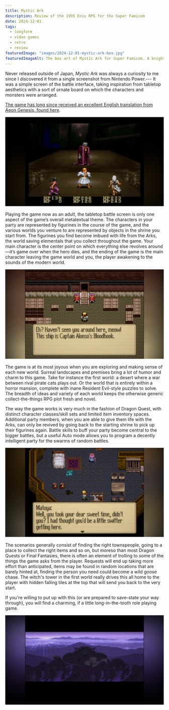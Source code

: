 ```yaml
---
title: Mystic Ark
description: Review of the 1995 Enix RPG for the Super Famicom
date: 2024-12-01
tags:
  - longform
  - video games
  - retro
  - review
featuredImage: "images/2024-12-01-mystic-ark-box.jpg"
featuredImageAlt: The box art of Mystic Ark for Super Famicom. A knight dressed in white enters a checkerboard floor tiled room, surrounded by elemental creatures.
---
```


Never released outside of Japan, <em>Mystic Ark</em> was always a curiosity to me since I discovered it from a single screenshot from Nintendo Power.--- It was a simple screen of the battle interface, taking inspiration from tabletop aesthetics with a sort of ornate board on which the characters and monsters were arranged.

[The game has long since received an excellent English translation from Aeon Genesis, found here](https://aeongenesis.net/projects/mysticark).

<img src="images/2024-12-01-mystic-ark-battle.png" alt="A battle screenshot with the characters positioned on a board, with an abstract background">

Playing the game now as an adult, the tabletop battle screen is only one aspect of the game’s overall metatextual theme. The characters in your party are represented by figurines in the course of the game, and the various worlds you venture to are represented by objects in the shrine you start from. The figurines you find become imbued with life from the Arks, the world saving elementals that you collect throughout the game. Your main character is the center point on which everything else revolves around—it’s game over when the hero dies, and the ending of the game is the main character leaving the game world and you, the player awakening to the sounds of the modern world.

<img src="images/2024-12-01-mystic-ark-pirates.png" alt="Two pirate cats stand in front of the main character, saying 'Eh? Haven't seen you around here, meow! This ship is Captain Alonso's Bloodhook.'">

The game is at its most joyous when you are exploring and making sense of each new world. Surreal landscapes and premises bring a lot of humor and charm to this game. Take for instance the first world: a desert where a war between rival pirate cats plays out. Or the world that is entirely within a horror mansion, complete with inane Resident Evil-style puzzles to solve. The breadth of ideas and variety of each world keeps the otherwise generic collect-the-things RPG plot fresh and novel.

The way the game works is very much in the fashion of Dragon Quest, with distinct character classes/skill sets and limited item inventory spaces. Additional party members, when you are able to give them life with the Arks, can only be revived by going back to the starting shrine to pick up their figurines again. Battle skills to buff your party become central to the bigger battles, but a useful Auto mode allows you to program a decently intelligent party for the swarms of random battles.

<img src="images/2024-12-01-mystic-ark-witch.png" alt="A pink cat in a room, with a dialog box. Matoya: Well, you took your dear sweet time, didn't you? I thought you'd be a little swifter getting here.">

The scenarios generally consist of finding the right townspeople, going to a place to collect the right items and so on, but moreso than most Dragon Quests or Final Fantasies, there is often an element of trolling to some of the things the game asks from the player. Requests will end up taking more effort than anticipated, items may be found in random locations that are barely hinted at, finding the person you need could become a wild goose chase. The witch's tower in the first world really drives this all home to the player with hidden falling tiles at the top that will send you back to the very start.

If you're willing to put up with this (or are prepared to save-state your way through), you will find a charming, if a little long-in-the-tooth role playing game.

<img src="images/2024-12-01-mystic-ark-giant.png" alt="A horned giant emerges from a hilly landscape as dawn breaks.">